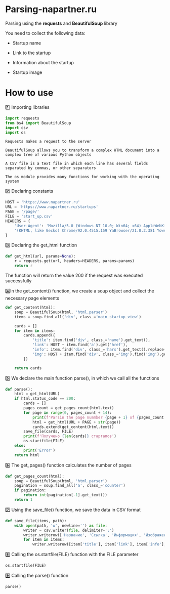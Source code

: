 # Parsing-napartner.ru
Parsing using the <b>requests</b> and <b>BeautifulSoup</b> library

You need to collect the following data:
  <ul><li>Startup name</li></ul>
  <ul><li>Link to the startup</li></ul>
  <ul><li>Information about the startup</li></ul>
  <ul><li>Startup image</li></ul>


<h1></h1>
<h1>How to use</h1>

1️⃣ Importing libraries

```python
import requests
from bs4 import BeautifulSoup
import csv
import os
```

`Requests makes a request to the server`

`BeautifulSoup allows you to transform a complex HTML document into a complex tree of various Python objects`

`A CSV file is a text file in which each line has several fields separated by commas, or other separators`

`The os module provides many functions for working with the operating system`



2️⃣ Declaring constants

```python
HOST = 'https://www.napartner.ru'
URL = 'https://www.napartner.ru/startups'
PAGE = '/page/'
FILE = 'start_up.csv'
HEADERS = {
    'User-Agent': 'Mozilla/5.0 (Windows NT 10.0; Win64; x64) AppleWebKit/537.36'
    '(KHTML, like Gecko) Chrome/92.0.4515.159 YaBrowser/21.8.2.381 Yowser/2.5 Safari/537.36',
}
```
3️⃣ Declaring the get_html function

```python
def get_html(url, params=None):
    r = requests.get(url, headers=HEADERS, params=params)
    return r
```
The function will return the value 200 if the request was executed successfully


4️⃣In the get_content() function, we create a soup object and collect the necessary page elements

```python
def get_content(html):
    soup = BeautifulSoup(html, 'html.parser')
    items = soup.find_all('div', class_='main_startup_view')

    cards = []
    for item in items:
        cards.append({
            'title': item.find('div', class_='name').get_text(),
            'link': HOST + item.find('a').get('href'),
            'info': item.find('div', class_='hars').get_text().replace('\n', ''),
            'img': HOST + item.find('div', class_='img').find('img').get('src')
        })

    return cards
```

5️⃣ We declare the main function parse(), in which we call all the functions

```python
def parse():
    html = get_html(URL)
    if html.status_code == 200:
        cards = []
        pages_count = get_pages_count(html.text)
        for page in range(0, pages_count + 14):
            print(f'Parsin the page nummber {page + 1} of {pages_count + 15}')
            html = get_html(URL + PAGE + str(page))
            cards.extend(get_content(html.text))
        save_file(cards, FILE)
        print(f'Получено {len(cards)} стартапов')
        os.startfile(FILE)
    else:
        print('Error')
    return html
```

6️⃣ The get_pages() function calculates the number of pages

```python
def get_pages_count(html):
    soup = BeautifulSoup(html, 'html.parser')
    pagination = soup.find_all('a', class_='counter')
    if pagination:
        return int(pagination[-1].get_text())
    return 1
```

7️⃣ Using the save_file() function, we save the data in CSV format

```python
def save_file(items, path):
    with open(path, 'w', newline='') as file:
        writer = csv.writer(file, delimiter=';')
        writer.writerow(['Название', 'Ссылка', 'Информация', 'Изображение'])
        for item in items:
            writer.writerow([item['title'], item['link'], item['info'], item['img']])
```

8️⃣ Calling the os.startfile(FILE) function with the FILE parameter

```python
os.startfile(FILE)
```

9️⃣ Calling the parse() function

```python
parse()
```





